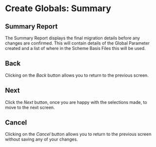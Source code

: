 # Create Globals: Summary



## Summary Report

The Summary Report displays the final migration details before any
changes are confirmed. This will contain details of the Global Parameter
created and a list of where in the Scheme Basis Files this will be used.

## Back

Clicking on the _Back_ button allows you to return to the previous screen.

## Next

Click the _Next_ button, once you are happy with the selections made, to
move to the next screen.

## Cancel

Clicking on the _Cancel_ button allows you to return to the previous
screen without saving any of your changes.